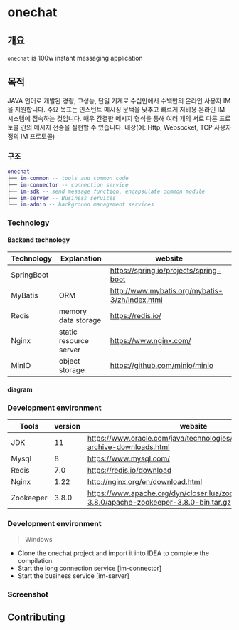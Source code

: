 # onechat



## 개요

`onechat` is 100w instant messaging application

## 목적

JAVA 언어로 개발된 경량, 고성능, 단일 기계로 수십만에서 수백만의 온라인 사용자 IM을 지원합니다. 주요 목표는 인스턴트 메시징 문턱을 낮추고 빠르게 저비용 온라인 IM 시스템에 접속하는 것입니다. 매우 간결한 메시지 형식을 통해 여러 개의 서로 다른 프로토콜 간의 메시지 전송을 실현할 수 있습니다. 내장(예:
Http, Websocket, TCP 사용자 정의 IM 프로토콜)

### 구조

``` lua
onechat
├── im-common -- tools and common code
├── im-connector -- connection service
├── im-sdk -- send message function, encapsulate common module
├── im-server -- Business services
└── im-admin -- background management services
```

### Technology 

#### Backend technology

| Technology | Explanation  | website                                             |
|------------|-----------|------------------------------------------------|
| SpringBoot |  | https://spring.io/projects/spring-boot         |
| MyBatis    | ORM    | http://www.mybatis.org/mybatis-3/zh/index.html |
| Redis      | memory data storage    | https://redis.io/                              |
| Nginx      | static resource server   | https://www.nginx.com/                         |
| MinIO      | object storage      | https://github.com/minio/minio                 |

#### diagram


### Development environment

| Tools     | version | website                                                                                                |
|-----------|-------|---------------------------------------------------------------------------------------------------|
| JDK       | 11    | https://www.oracle.com/java/technologies/javase/jdk11-archive-downloads.html                      |
| Mysql     | 8     | https://www.mysql.com/                                                                            |
| Redis     | 7.0   | https://redis.io/download                                                                         |
| Nginx     | 1.22  | http://nginx.org/en/download.html                                                                 |
| Zookeeper | 3.8.0 | https://www.apache.org/dyn/closer.lua/zookeeper/zookeeper-3.8.0/apache-zookeeper-3.8.0-bin.tar.gz |

### Development environment

> Windows

- Clone the onechat project and import it into IDEA to complete the compilation
- Start the long connection service [im-connector]
- Start the business service [im-server]

### Screenshot



## Contributing




